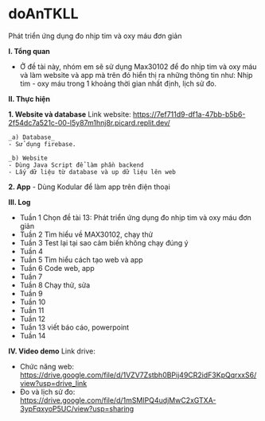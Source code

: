 # doAnTKLL
Phát triển ứng dụng đo nhịp tim và oxy máu đơn giản

**I. Tổng quan**
  - Ở đề tài này, nhóm em sẽ sử dụng Max30102 để đo nhịp tim và oxy máu và làm website và app mà trên đó hiển thị ra những thông tin như: Nhịp tim - oxy máu trong 1 khoảng thời gian nhất định, lịch sử đo.


**II. Thực hiện**

  **1. Website và database**
  Link website: https://7ef711d9-df1a-47bb-b5b6-2f54dc7a521c-00-l5y87m1hnj8r.picard.replit.dev/
  
    _a) Database_
    - Sử dụng firebase.

    _b) Website
    - Dùng Java Script để làm phần backend
    - Lấy dữ liệu từ database và up dữ liệu lên web
  
  **2. App**
    - Dùng Kodular để làm app trên điện thoại

**III. Log**
- Tuần 1	Chọn đề tài 13: Phát triển ứng dụng đo nhịp tim và oxy máu đơn giản
- Tuần 2  Tìm hiểu về MAX30102, chạy thử
- Tuần 3	Test lại tại sao cảm biến không chạy đúng ý
- Tuần 4	
- Tuần 5	Tìm hiểu cách tạo web và app
- Tuần 6	Code web, app
- Tuần 7	
- Tuần 8	Chạy thử, sửa
- Tuần 9	
- Tuần 10	
- Tuần 11	
- Tuần 12	
- Tuần 13	viết báo cáo, powerpoint
- Tuần 14	


**IV. Video demo**
Link drive: 
- Chức năng web: https://drive.google.com/file/d/1VZV7Zstbh0BPij49CR2idF3KpQqrxxS6/view?usp=drive_link
- Đo và lịch sử đo: https://drive.google.com/file/d/1mSMIPQ4udjMwC2xGTXA-3ypFqxyoP5UC/view?usp=sharing
